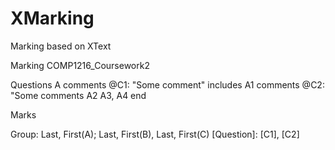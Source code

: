 # XMarking
Marking based on XText


Marking COMP1216_Coursework2

Questions
A
comments
  @C1: "Some comment"
includes
  A1
  comments
    @C2: "Some comments
  A2
	A3, A4
end
	



Marks

Group: Last, First(A); Last, First(B), Last, First(C)
[Question]: [C1], [C2]

